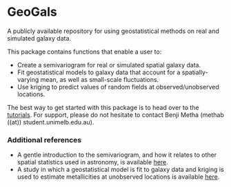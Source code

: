 # GeoGals
A publicly available repository for using geostatistical methods on real and simulated galaxy data.

This package contains functions that enable a user to:

 * Create a semivariogram for real or simulated spatial galaxy data.
 * Fit geostatistical models to galaxy data that account for a spatially-varying mean, as well as small-scale fluctuations.
 * Use kriging to predict values of random fields at observed/unobserved locations.

The best way to get started with this package is to head over to the [tutorials](https://github.com/astrobenji/GeoGals/tree/main/docs/tutorials). For support, please do not hesitate to contact Benji Metha (methab ((at)) student.unimelb.edu.au).

### Additional references

* A gentle introduction to the semivariogram, and how it relates to other spatial statistics used in astronomy, is available [here](https://arxiv.org/abs/2407.14068).
* A study in which a geostatistical model is fit to galaxy data and kriging is used to estimate metallicities at unobserved locations is available [here](https://ui.adsabs.harvard.edu/abs/2022MNRAS.514.4465M/abstract).
